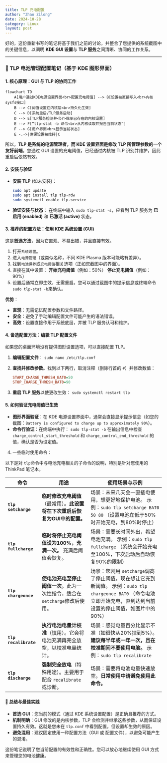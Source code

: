 ```yaml
---
title: TLP 充电配置
author: "Zhao Zilong"
date: 2024-10-28
category: Linux
layout: post
---
```


好的，这份重新书写的笔记将基于我们之前的讨论，并整合了您提供的系统截图中的关键信息，以阐明 **KDE GUI 设置**与 **TLP 服务**之间清晰、协同的工作关系。

------

### 📒 TLP 电池管理配置笔记（基于 KDE 图形界面）

#### 1. 核心原理：GUI 与 TLP 的协同工作

```mermaid
flowchart TD
    A[用户通过KDE电源设置界面<br>配置充电阈值] --> B[设置被直接写入<br>内核sysfs接口]
    B --> C[阈值设置在内核层<br>持久化生效]
    C --> D[系统重启/TLP服务启动]
    D --> E[TLP服务检测并<br>继承已存在的内核设置]
    E --> F[“tlp-stat -b 命令<br>从内核读取并报告当前状态”]
    F --> G[用户界面<br>显示当前状态]
    E -.->|确保设置被维持|C
```

所以，**TLP 是系统的电源管理者，而 KDE 设置界面是修改 TLP 所管理参数的一个友好前端**。您通过 GUI 设置的充电阈值，已经通过内核被 TLP 识别并维护，因此重启后依然有效。

#### 2. 安装与验证

- **安装 TLP** (如未安装)： 

  ```bash 
  sudo apt update 
  sudo apt install tlp tlp-rdw 
  sudo systemctl enable tlp.service
  ```

- **验证安装与状态**： 在终端中输入 `sudo tlp-stat -s`，应看到 TLP 服务为 **已启用 (enabled)** 和 **已激活 (active)** 状态。

#### 3. 推荐的配置方法：使用 KDE 系统设置 (GUI)

这是**首选方法**，因为它直观、不易出错，并且直接有效。

1. 打开`系统设置`。
2. 进入`电源管理`（或类似名称，不同 KDE Plasma 版本可能略有差异）。
3. 找到`电池保养`或`充电阈值`相关选项（正如您截图中的界面）。
4. 直接在其中设置： **开始充电阈值**（例如：50%） **停止充电阈值**（例如：90%）
5. 设置后通常立即生效，无需重启。您可以通过截图中的提示信息或终端命令 `sudo tlp-stat -b`来确认。

**优势**：

- **直观**：无需记忆配置参数和文件路径。
- **安全**：避免了手动编辑配置文件可能产生的语法错误。
- **高效**：设置直接作用于系统底层，并被 TLP 服务认可和维护。

#### 4. 备选配置方法：编辑 TLP 配置文件

如果您的桌面环境没有提供图形设置选项，可以直接配置 TLP。

1. **编辑配置文件**： `sudo nano /etc/tlp.conf`

2. **查找并修改参数**。找到以下两行，取消注释（删除行首的 `#`）并修改数值： 

   ```ini
   START_CHARGE_THRESH_BAT0=50 
   STOP_CHARGE_THRESH_BAT0=90
   ```

3. **重启 TLP 服务**以使更改生效： `sudo systemctl restart tlp`

#### 5. 如何验证充电阈值已生效

- **图形界面验证**：在 KDE 电源设置界面中，通常会直接显示提示信息（如您的截图：`Battery is configured to charge up to approximately 90%`）。
- **命令行验证**：在终端中执行： `sudo tlp-stat -b` 在输出信息中检查 `charge_control_start_threshold` 和 `charge_control_end_threshold` 的值，确认是否为设定值。

4. 一些临时使用命令：

以下是对 `tlp`命令中与电池充电相关的子命令的说明，特别是针对您使用的 ThinkPad 笔记本。

| 命令                  | 用途                                                         | 使用场景与示例                                               |
| --------------------- | ------------------------------------------------------------ | ------------------------------------------------------------ |
| **`tlp setcharge`**   | **临时修改充电阈值**（最常用）。**此设置将在下次重启后恢复为GUI中的配置。** | 场景：未来几天会一直插电使用，想更好地保护电池。 示例：`sudo tlp setcharge BAT0 50 80` （设置电池在低于50%时开始充电，到80%时停止） |
| **`tlp fullcharge`**  | **临时将停止充电阈值设为100%，充满一次。** 充满后阈值会恢复。 | 场景：需要长时间外出，希望电池充满。 示例：`sudo tlp fullcharge` （系统会开始充电至100%，下次启动后自动恢复90%的限制） |
| **`tlp chargeonce`**  | **使电池充电至停止阈值一次**。此为一次性指令，适合在 `setcharge`修改后使用。 | 场景：您刚用 `setcharge`调高了停止阈值，现在想让它充到新阈值。 示例：`sudo tlp chargeonce BAT0` （命令电池立即开始充电，直到达到当前设置的停止阈值，如图片中的90%） |
| **`tlp recalibrate`** | **执行电池电量计校准**（慎用）。它会将电池充满再完全放空，以校准电量统计。 | 场景：感觉电量百分比显示不准（如很快从20%掉到5%）。**建议每半年或一年一次，且在校准期间不要使用电脑。**  示例：`sudo tlp recalibrate` |
| **`tlp discharge`**   | **强制完全放电**（特殊用途）。主要用于配合 `recalibrate`或诊断。 | 场景：需要将电池电量快速放空。**日常使用中请避免使用此命令。** |

#### 💎 总结与最佳实践

- **首选 GUI**：您当前的模式（通过 KDE 系统设置配置）是正确且推荐的方式。
- **机制明确**：GUI 修改的是内核参数，TLP 会检测并继承这些参数，从而保证设置持久有效。这就是您未在 `tlp.conf` 中看到配置，但设置却生效的原因。
- **避免混用**：建议固定使用一种配置方法（GUI 或 配置文件），以避免可能产生的混淆。

这份笔记说明了您当前配置的有效性和正确性。您可以放心地继续使用 GUI 方式来管理您的电池健康。
